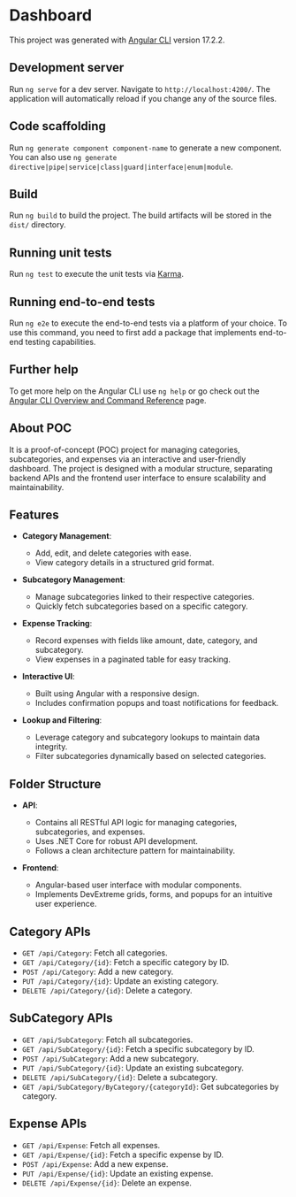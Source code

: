 # Dashboard

This project was generated with [Angular CLI](https://github.com/angular/angular-cli) version 17.2.2.

## Development server

Run `ng serve` for a dev server. Navigate to `http://localhost:4200/`. The application will automatically reload if you change any of the source files.

## Code scaffolding

Run `ng generate component component-name` to generate a new component. You can also use `ng generate directive|pipe|service|class|guard|interface|enum|module`.

## Build

Run `ng build` to build the project. The build artifacts will be stored in the `dist/` directory.

## Running unit tests

Run `ng test` to execute the unit tests via [Karma](https://karma-runner.github.io).

## Running end-to-end tests

Run `ng e2e` to execute the end-to-end tests via a platform of your choice. To use this command, you need to first add a package that implements end-to-end testing capabilities.

## Further help

To get more help on the Angular CLI use `ng help` or go check out the [Angular CLI Overview and Command Reference](https://angular.io/cli) page.




## About POC

It is a proof-of-concept (POC) project for managing categories, subcategories, and expenses via an interactive and user-friendly dashboard. The project is designed with a modular structure, separating backend APIs and the frontend user interface to ensure scalability and maintainability.


## Features

- **Category Management**:
  - Add, edit, and delete categories with ease.
  - View category details in a structured grid format.

- **Subcategory Management**:
  - Manage subcategories linked to their respective categories.
  - Quickly fetch subcategories based on a specific category.

- **Expense Tracking**:
  - Record expenses with fields like amount, date, category, and subcategory.
  - View expenses in a paginated table for easy tracking.

- **Interactive UI**:
  - Built using Angular with a responsive design.
  - Includes confirmation popups and toast notifications for feedback.

- **Lookup and Filtering**:
  - Leverage category and subcategory lookups to maintain data integrity.
  - Filter subcategories dynamically based on selected categories.


## Folder Structure

- **API**:
  - Contains all RESTful API logic for managing categories, subcategories, and expenses.
  - Uses .NET Core for robust API development.
  - Follows a clean architecture pattern for maintainability.

- **Frontend**:
  - Angular-based user interface with modular components.
  - Implements DevExtreme grids, forms, and popups for an intuitive user experience.


## Category APIs
- `GET /api/Category`: Fetch all categories.
- `GET /api/Category/{id}`: Fetch a specific category by ID.
- `POST /api/Category`: Add a new category.
- `PUT /api/Category/{id}`: Update an existing category.
- `DELETE /api/Category/{id}`: Delete a category.

## SubCategory APIs
- `GET /api/SubCategory`: Fetch all subcategories.
- `GET /api/SubCategory/{id}`: Fetch a specific subcategory by ID.
- `POST /api/SubCategory`: Add a new subcategory.
- `PUT /api/SubCategory/{id}`: Update an existing subcategory.
- `DELETE /api/SubCategory/{id}`: Delete a subcategory.
- `GET /api/SubCategory/ByCategory/{categoryId}`: Get subcategories by category.

## Expense APIs
- `GET /api/Expense`: Fetch all expenses.
- `GET /api/Expense/{id}`: Fetch a specific expense by ID.
- `POST /api/Expense`: Add a new expense.
- `PUT /api/Expense/{id}`: Update an existing expense.
- `DELETE /api/Expense/{id}`: Delete an expense.